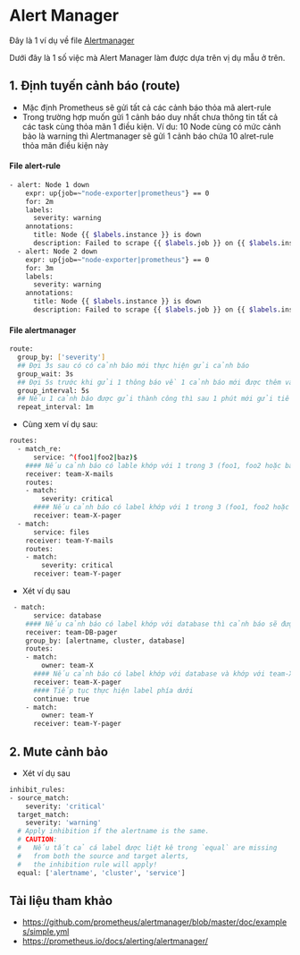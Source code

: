 # Alert Manager

Đây là 1 ví dụ về file [Alertmanager](https://github.com/prometheus/alertmanager/blob/master/doc/examples/simple.yml)

Dưới đây là 1 số việc mà Alert Manager làm được dựa trên vị dụ mẫu ở trên.

## 1. Định tuyến cảnh báo (route)
- Mặc định Prometheus sẽ gửi tất cả các cảnh báo thỏa mã alert-rule
- Trong trường hợp muốn gửi 1 cảnh báo duy nhất chưa thông tin tất cả các task cùng thỏa mãn 1 điều kiện.
Ví du: 10 Node cùng có mức cảnh bảo là warning thì Alertmanager sẽ gửi 1 cảnh báo chứa 10 alret-rule thỏa mãn điều kiện này 
#### File alert-rule
```sh
- alert: Node 1 down
    expr: up{job=~"node-exporter|prometheus"} == 0
    for: 2m
    labels:
      severity: warning
    annotations:
      title: Node {{ $labels.instance }} is down
      description: Failed to scrape {{ $labels.job }} on {{ $labels.instance }} for more than 1 minutes. Node 1 seems down.
  - alert: Node 2 down
    expr: up{job=~"node-exporter|prometheus"} == 0
    for: 3m
    labels:
      severity: warning
    annotations:
      title: Node {{ $labels.instance }} is down
      description: Failed to scrape {{ $labels.job }} on {{ $labels.instance }} for more than 1 minutes. Node 2 seems down.
```
#### File alertmanager
```sh
route:
  group_by: ['severity']
  ## Đợi 3s sau có có cảnh báo mới thực hiện gửi cảnh báo
  group_wait: 3s
  ## Đợi 5s trước khi gửi 1 thông báo về 1 cảnh báo mới được thêm vào group cảnh báo ban đâu đã gửi
  group_interval: 5s
  ## Nếu 1 cảnh báo được gửi thành công thì sau 1 phút mới gửi tiếp cảnh báo
  repeat_interval: 1m
```

- Cùng xem ví dụ sau:
```sh
routes:
  - match_re:
      service: ^(foo1|foo2|baz)$
    #### Nếu cảnh báo có lable khớp với 1 trong 3 (foo1, foo2 hoặc baz) thì cảnh báo sẽ được gửi đến team-X-mails
    receiver: team-X-mails
    routes:
    - match:
        severity: critical
      #### Nếu cảnh báo có label khớp với 1 trong 3 (foo1, foo2 hoặc baz) và khớp với critical thì sẽ được gửi đến team-X-pager  
      receiver: team-X-pager
  - match:
      service: files
    receiver: team-Y-mails
    routes:
    - match:
        severity: critical
      receiver: team-Y-pager
```
- Xét ví dụ sau
```sh
 - match:
      service: database
    #### Nếu cảnh báo có label khớp với database thì cảnh báo sẽ được gửi đến team-DB-pager
    receiver: team-DB-pager
    group_by: [alertname, cluster, database]
    routes:
    - match:
        owner: team-X
      #### Nếu cảnh báo có label khớp với database và khớp với team-X thì cảnh báo sẽ được gửi đến team-X-pager và được nhóm bằng group_by
      receiver: team-X-pager
      #### Tiếp tục thực hiện label phía dưới
      continue: true
    - match:
        owner: team-Y
      receiver: team-Y-pager
```
## 2. Mute cảnh bảo
- Xét ví dụ sau
```sh
inhibit_rules:
- source_match:
    severity: 'critical'
  target_match:
    severity: 'warning'
  # Apply inhibition if the alertname is the same.
  # CAUTION: 
  #   Nếu tất cả cá label được liệt kê trong `equal` are missing 
  #   from both the source and target alerts,
  #   the inhibition rule will apply!
  equal: ['alertname', 'cluster', 'service']
```
## Tài liệu tham khảo
- https://github.com/prometheus/alertmanager/blob/master/doc/examples/simple.yml
- https://prometheus.io/docs/alerting/alertmanager/
